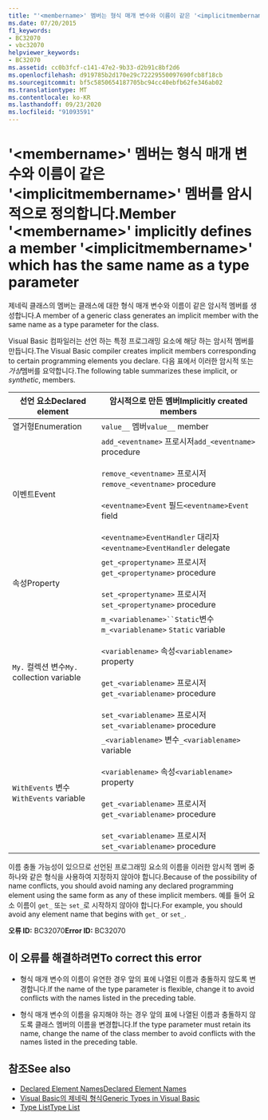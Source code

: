 ```yaml
---
title: "'<membername>' 멤버는 형식 매개 변수와 이름이 같은 '<implicitmembername>' 멤버를 암시적으로 정의합니다."
ms.date: 07/20/2015
f1_keywords:
- BC32070
- vbc32070
helpviewer_keywords:
- BC32070
ms.assetid: cc0b3fcf-c141-47e2-9b33-d2b91c8bf2d6
ms.openlocfilehash: d919785b2d170e29c72229550097690fcb8f18cb
ms.sourcegitcommit: bf5c5850654187705bc94cc40ebfb62fe346ab02
ms.translationtype: MT
ms.contentlocale: ko-KR
ms.lasthandoff: 09/23/2020
ms.locfileid: "91093591"
---
```

# <a name="member-membername-implicitly-defines-a-member-implicitmembername-which-has-the-same-name-as-a-type-parameter"></a><span data-ttu-id="0aee0-102">'\<membername>' 멤버는 형식 매개 변수와 이름이 같은 '\<implicitmembername>' 멤버를 암시적으로 정의합니다.</span><span class="sxs-lookup"><span data-stu-id="0aee0-102">Member '\<membername>' implicitly defines a member '\<implicitmembername>' which has the same name as a type parameter</span></span>

<span data-ttu-id="0aee0-103">제네릭 클래스의 멤버는 클래스에 대한 형식 매개 변수와 이름이 같은 암시적 멤버를 생성합니다.</span><span class="sxs-lookup"><span data-stu-id="0aee0-103">A member of a generic class generates an implicit member with the same name as a type parameter for the class.</span></span>  
  
 <span data-ttu-id="0aee0-104">Visual Basic 컴파일러는 선언 하는 특정 프로그래밍 요소에 해당 하는 암시적 멤버를 만듭니다.</span><span class="sxs-lookup"><span data-stu-id="0aee0-104">The Visual Basic compiler creates implicit members corresponding to certain programming elements you declare.</span></span> <span data-ttu-id="0aee0-105">다음 표에서 이러한 암시적 또는 *가상*멤버를 요약합니다.</span><span class="sxs-lookup"><span data-stu-id="0aee0-105">The following table summarizes these implicit, or *synthetic*, members.</span></span>  
  
|<span data-ttu-id="0aee0-106">선언 요소</span><span class="sxs-lookup"><span data-stu-id="0aee0-106">Declared element</span></span>|<span data-ttu-id="0aee0-107">암시적으로 만든 멤버</span><span class="sxs-lookup"><span data-stu-id="0aee0-107">Implicitly created members</span></span>|  
|----------------------|--------------------------------|  
|<span data-ttu-id="0aee0-108">열거형</span><span class="sxs-lookup"><span data-stu-id="0aee0-108">Enumeration</span></span>|<span data-ttu-id="0aee0-109">`value__` 멤버</span><span class="sxs-lookup"><span data-stu-id="0aee0-109">`value__` member</span></span>|  
|<span data-ttu-id="0aee0-110">이벤트</span><span class="sxs-lookup"><span data-stu-id="0aee0-110">Event</span></span>|<span data-ttu-id="0aee0-111">`add_<eventname>` 프로시저</span><span class="sxs-lookup"><span data-stu-id="0aee0-111">`add_<eventname>` procedure</span></span><br /><br /> <span data-ttu-id="0aee0-112">`remove_<eventname>` 프로시저</span><span class="sxs-lookup"><span data-stu-id="0aee0-112">`remove_<eventname>` procedure</span></span><br /><br /> <span data-ttu-id="0aee0-113">`<eventname>Event` 필드</span><span class="sxs-lookup"><span data-stu-id="0aee0-113">`<eventname>Event` field</span></span><br /><br /> <span data-ttu-id="0aee0-114">`<eventname>EventHandler` 대리자</span><span class="sxs-lookup"><span data-stu-id="0aee0-114">`<eventname>EventHandler` delegate</span></span>|  
|<span data-ttu-id="0aee0-115">속성</span><span class="sxs-lookup"><span data-stu-id="0aee0-115">Property</span></span>|<span data-ttu-id="0aee0-116">`get_<propertyname>` 프로시저</span><span class="sxs-lookup"><span data-stu-id="0aee0-116">`get_<propertyname>` procedure</span></span><br /><br /> <span data-ttu-id="0aee0-117">`set_<propertyname>` 프로시저</span><span class="sxs-lookup"><span data-stu-id="0aee0-117">`set_<propertyname>` procedure</span></span>|  
|<span data-ttu-id="0aee0-118">`My.` 컬렉션 변수</span><span class="sxs-lookup"><span data-stu-id="0aee0-118">`My.` collection variable</span></span>|<span data-ttu-id="0aee0-119">`m_<variablename>``Static`변수</span><span class="sxs-lookup"><span data-stu-id="0aee0-119">`m_<variablename>` `Static` variable</span></span><br /><br /> <span data-ttu-id="0aee0-120">`<variablename>` 속성</span><span class="sxs-lookup"><span data-stu-id="0aee0-120">`<variablename>` property</span></span><br /><br /> <span data-ttu-id="0aee0-121">`get_<variablename>` 프로시저</span><span class="sxs-lookup"><span data-stu-id="0aee0-121">`get_<variablename>` procedure</span></span><br /><br /> <span data-ttu-id="0aee0-122">`set_<variablename>` 프로시저</span><span class="sxs-lookup"><span data-stu-id="0aee0-122">`set_<variablename>` procedure</span></span>|  
|<span data-ttu-id="0aee0-123">`WithEvents` 변수</span><span class="sxs-lookup"><span data-stu-id="0aee0-123">`WithEvents` variable</span></span>|<span data-ttu-id="0aee0-124">`_<variablename>` 변수</span><span class="sxs-lookup"><span data-stu-id="0aee0-124">`_<variablename>` variable</span></span><br /><br /> <span data-ttu-id="0aee0-125">`<variablename>` 속성</span><span class="sxs-lookup"><span data-stu-id="0aee0-125">`<variablename>` property</span></span><br /><br /> <span data-ttu-id="0aee0-126">`get_<variablename>` 프로시저</span><span class="sxs-lookup"><span data-stu-id="0aee0-126">`get_<variablename>` procedure</span></span><br /><br /> <span data-ttu-id="0aee0-127">`set_<variablename>` 프로시저</span><span class="sxs-lookup"><span data-stu-id="0aee0-127">`set_<variablename>` procedure</span></span>|  
  
 <span data-ttu-id="0aee0-128">이름 충돌 가능성이 있으므로 선언된 프로그래밍 요소의 이름을 이러한 암시적 멤버 중 하나와 같은 형식을 사용하여 지정하지 않아야 합니다.</span><span class="sxs-lookup"><span data-stu-id="0aee0-128">Because of the possibility of name conflicts, you should avoid naming any declared programming element using the same form as any of these implicit members.</span></span> <span data-ttu-id="0aee0-129">예를 들어 요소 이름이 `get_` 또는 `set_`로 시작하지 않아야 합니다.</span><span class="sxs-lookup"><span data-stu-id="0aee0-129">For example, you should avoid any element name that begins with `get_` or `set_`.</span></span>  
  
 <span data-ttu-id="0aee0-130">**오류 ID:** BC32070</span><span class="sxs-lookup"><span data-stu-id="0aee0-130">**Error ID:** BC32070</span></span>  
  
## <a name="to-correct-this-error"></a><span data-ttu-id="0aee0-131">이 오류를 해결하려면</span><span class="sxs-lookup"><span data-stu-id="0aee0-131">To correct this error</span></span>  
  
- <span data-ttu-id="0aee0-132">형식 매개 변수의 이름이 유연한 경우 앞의 표에 나열된 이름과 충돌하지 않도록 변경합니다.</span><span class="sxs-lookup"><span data-stu-id="0aee0-132">If the name of the type parameter is flexible, change it to avoid conflicts with the names listed in the preceding table.</span></span>  
  
- <span data-ttu-id="0aee0-133">형식 매개 변수의 이름을 유지해야 하는 경우 앞의 표에 나열된 이름과 충돌하지 않도록 클래스 멤버의 이름을 변경합니다.</span><span class="sxs-lookup"><span data-stu-id="0aee0-133">If the type parameter must retain its name, change the name of the class member to avoid conflicts with the names listed in the preceding table.</span></span>  
  
## <a name="see-also"></a><span data-ttu-id="0aee0-134">참조</span><span class="sxs-lookup"><span data-stu-id="0aee0-134">See also</span></span>

- [<span data-ttu-id="0aee0-135">Declared Element Names</span><span class="sxs-lookup"><span data-stu-id="0aee0-135">Declared Element Names</span></span>](../programming-guide/language-features/declared-elements/declared-element-names.md)
- [<span data-ttu-id="0aee0-136">Visual Basic의 제네릭 형식</span><span class="sxs-lookup"><span data-stu-id="0aee0-136">Generic Types in Visual Basic</span></span>](../programming-guide/language-features/data-types/generic-types.md)
- [<span data-ttu-id="0aee0-137">Type List</span><span class="sxs-lookup"><span data-stu-id="0aee0-137">Type List</span></span>](../language-reference/statements/type-list.md)
